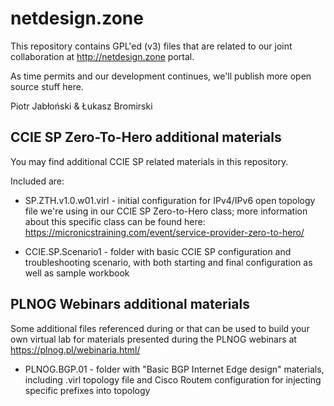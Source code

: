 # netdesign.zone

This repository contains GPL'ed (v3) files that are related to our joint collaboration
at http://netdesign.zone portal.

As time permits and our development continues, we'll publish more open source stuff
here.

Piotr Jabłoński & Łukasz Bromirski

## CCIE SP Zero-To-Hero additional materials

You may find additional CCIE SP related materials in this repository.

Included are:

* SP.ZTH.v1.0.w01.virl - initial configuration for IPv4/IPv6 open topology file we're using in our CCIE SP Zero-to-Hero class; more information about this specific class can be found here: https://micronicstraining.com/event/service-provider-zero-to-hero/

* CCIE.SP.Scenario1 - folder with basic CCIE SP configuration and troubleshooting scenario, with both starting and final configuration as well as sample workbook

## PLNOG Webinars additional materials

Some additional files referenced during or that can be used to build your own virtual lab for materials presented during the PLNOG webinars at https://plnog.pl/webinaria.html/

* PLNOG.BGP.01 - folder with "Basic BGP Internet Edge design" materials, including .virl topology file and Cisco Routem configuration for injecting specific prefixes into topology

